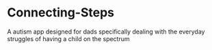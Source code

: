 # Connecting-Steps
A autism app designed for dads specifically dealing with the everyday struggles of having a child on the spectrum 
